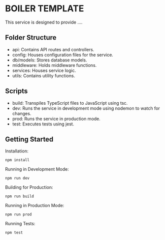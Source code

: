 # BOILER TEMPLATE

This service is designed to provide ....

## **Folder Structure**
* api: Contains API routes and controllers.
* config: Houses configuration files for the service.
* db/models: Stores database models.
* middleware: Holds middleware functions.
* services: Houses service logic.
* utils: Contains utility functions.

## **Scripts**
* build: Transpiles TypeScript files to JavaScript using tsc.
* dev: Runs the service in development mode using nodemon to watch for changes.
* prod: Runs the service in production mode.
* test: Executes tests using jest.


## **Getting Started**

Installation:

`npm install`

Running in Development Mode:

`npm run dev`


Building for Production:

`npm run build`


Running in Production Mode:

`npm run prod`

Running Tests:

`npm test`

